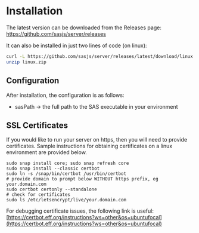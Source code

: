 # Installation

The latest version can be downloaded from the Releases page:  https://github.com/sasjs/server/releases

It can also be installed in just two lines of code (on linux):

```bash
curl -L https://github.com/sasjs/server/releases/latest/download/linux.zip > linux.zip
unzip linux.zip
```


## Configuration

After installation, the configuration is as follows:

* sasPath -> the full path to the SAS executable in your environment



## SSL Certificates

If you would like to run your server on https, then you will need to provide certificates.  Sample instructions for obtaining certificates on a linux environment are provided below.

```
sudo snap install core; sudo snap refresh core
sudo snap install --classic certbot
sudo ln -s /snap/bin/certbot /usr/bin/certbot
# provide domain to prompt below WITHOUT https prefix, eg your.domain.com
sudo certbot certonly --standalone
# check for certificates
sudo ls /etc/letsencrypt/live/your.domain.com
```

For debugging certificate issues, the following link is useful:  [https://certbot.eff.org/instructions?ws=other&os=ubuntufocal](https://certbot.eff.org/instructions?ws=other&os=ubuntufocal)
